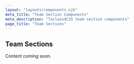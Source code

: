 ```yaml
---
layout: "layouts/components.njk"
meta_title: "Team Section Components"
meta_description: "TailwindCSS team section components"
page_title: "Team Sections"
---
```


## Team Sections

Content coming soon.
